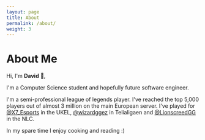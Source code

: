 ```yaml
---
layout: page
title: About
permalink: /about/
weight: 3
---
```


# **About Me**

Hi, I'm **David** :wave:,

I'm a Computer Science student and hopefully future software engineer.

I'm a semi-professional league of legends player. I've reached the top 5,000 players out of almost 3 million on the main European server. I've played for [@X7_Esports](https://twitter.com/X7_Esports) in the UKEL, [@wizardggez](https://twitter.com/wizardggez) in Telialigaen and [@LionscreedGG](https://twitter.com/LionsCreedGG) in the NLC.

In my spare time I enjoy cooking and reading :)
